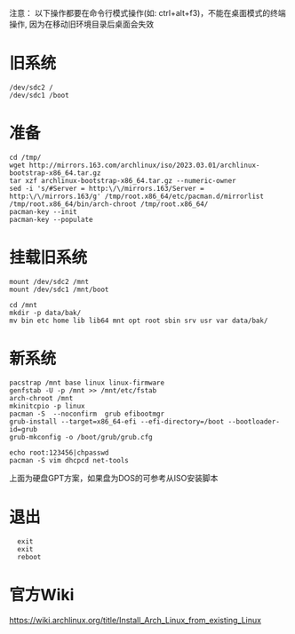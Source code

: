 
注意： 以下操作都要在命令行模式操作(如: ctrl+alt+f3)，不能在桌面模式的终端操作, 因为在移动旧环境目录后桌面会失效

# 旧系统
```
/dev/sdc2 /
/dev/sdc1 /boot
```

# 准备

```
cd /tmp/
wget http://mirrors.163.com/archlinux/iso/2023.03.01/archlinux-bootstrap-x86_64.tar.gz
tar xzf archlinux-bootstrap-x86_64.tar.gz --numeric-owner
sed -i 's/#Server = http:\/\/mirrors.163/Server = http:\/\/mirrors.163/g' /tmp/root.x86_64/etc/pacman.d/mirrorlist 
/tmp/root.x86_64/bin/arch-chroot /tmp/root.x86_64/
pacman-key --init
pacman-key --populate
```

# 挂载旧系统
```
mount /dev/sdc2 /mnt
mount /dev/sdc1 /mnt/boot

cd /mnt
mkdir -p data/bak/
mv bin etc home lib lib64 mnt opt root sbin srv usr var data/bak/
```

# 新系统
```
pacstrap /mnt base linux linux-firmware
genfstab -U -p /mnt >> /mnt/etc/fstab
arch-chroot /mnt
mkinitcpio -p linux
pacman -S  --noconfirm  grub efibootmgr
grub-install --target=x86_64-efi --efi-directory=/boot --bootloader-id=grub
grub-mkconfig -o /boot/grub/grub.cfg

echo root:123456|chpasswd
pacman -S vim dhcpcd net-tools
```
上面为硬盘GPT方案，如果盘为DOS的可参考从ISO安装脚本

# 退出
```
  exit
  exit
  reboot
```

# 官方Wiki
https://wiki.archlinux.org/title/Install_Arch_Linux_from_existing_Linux
